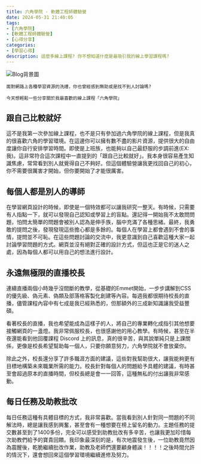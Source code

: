 ```yaml
---
title: 六角學院 - 軟體工程師體驗營
date: 2024-05-31 21:40:05
tags:
- [六角學院]
- [軟體工程師體驗營]
- [心得分享]
categories:
- [學習心得]
description: 這麼多線上課程? 你不想知道什麼是最吸引我的線上學習課程嗎?
---
```


![Blog背景圖](https://res.cloudinary.com/dseg0uwc9/image/upload/v1717163281/hexschool-experience_c5chm6.avif)

```text=
面對網路上各種學習資源的洗禮，你也曾經感到無助或是找不到人討論嗎?

今天想輕鬆一些分享關於我最喜歡的線上課程「六角學院」
```

## 跟自己比較就好

這不是我第一次參加線上課程，也不是只有參加過六角學院的線上課程，但是我真的很喜歡六角的學習環境。在這邊你可以擁有數不盡的影片資源，提供很大的自由度讓你自行安排學習時間。即使是上班族，也能夠以自己最舒服的步調前進(EX:我)。這非常符合這次課程中一直提到的「跟自己比較就好」。我本身很容易產生知識焦慮，常常看到別人就覺得自己不夠好。但這個體驗營讓我更找回自己的初心，你不需要很厲害才開始，但你要開始了才能很厲害。

## 每個人都是別人的導師

在學習網頁設計的時候，即使是一個特效都可以讓我研究一整天。有時候，只需要有人指點一下，就可以發現自己認知或學習上的盲點。還記得一開始我不太敢問問題，怕問太簡單的問題會被別人認為是伸手族，腦中充滿了各種思緒。最終，我勇敢的提問之後，發現發現這些擔心都是多餘的。每個人在學習上都會遇到不會的事情，提問並不可恥。在這些問題討論的交流中，我更意識到自己喜歡這種大家一起討論學習問題的方式。網頁並沒有絕對正確的設計方式，但這也正是它的迷人之處，因為每個人都可以用自己的想法進行設計。

## 永遠無極限的直播校長

連續直播兩個小時幾乎沒間斷的教學，從基礎的Emmet開始，一步步講解到CSS的優先級、偽元素、偽類及部落格客製化創建等內容。每週我都很期待校長的直播，儘管課程內容中有七成是我已經熟悉的，但那額外的三成新知識讓我受益豐碩。

看著校長的直播，我也希望能成為這樣子的人，將自己的專業轉化成指引其他想要接觸網頁的一盞燈。我非常佩服校長，也很感謝他的用心教學。有時候，甚至在半夜還能看到他回覆課程 Discord 上的訊息，真的很辛苦，與其說單純只是上課關係，更像是校長希望幫助每一個人，只要你願意努力，六角學院就不會放棄你。

除此之外，校長還分享了許多職涯方面的建議，這些對我幫助很大，讓我能夠更有目標地構築未來職業所需的能力。校長針對每個人的問題給予具體的建議，有時甚至會超過原本的直播時間，但校長總是會一一回答，這種無私的付出讓我非常感動。

## 每日任務及助教批改

每日任務這種有具體目標的方式，我非常喜歡。當我看到別人針對同一問題的不同解法時，總是讓我感到興奮，甚至會有一種想要在榜上留名的動力。主題任務的提交數甚至到了1400多份，完全可以感受到助教批改有多辛苦，也讓我更加珍惜每次助教們給予的寶貴回饋。我印象最深刻的是，有次地震發生後，一位助教竟然因為震醒後，乾脆繼續批改作業，助教及老師們還要顧身體誒！！！！之後時間允許的情況下，還會想回來這個學習環境繼續進修及努力。
